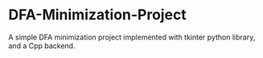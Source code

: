 # DFA-Minimization-Project
A simple DFA minimization project implemented with tkinter python library, and a Cpp backend.
